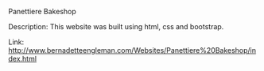 Panettiere Bakeshop

Description: This website was built using html, css and bootstrap.

Link: http://www.bernadetteengleman.com/Websites/Panettiere%20Bakeshop/index.html

